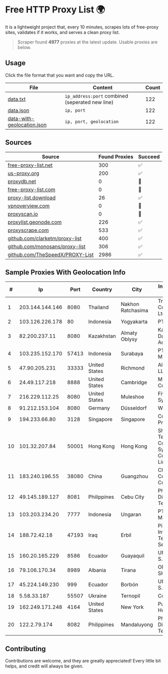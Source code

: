 
# Free HTTP Proxy List 🌍

It is a lightweight project that, every 10 minutes, scrapes lots of free-proxy sites, validates if it works, and serves a clean proxy list.


> Scraper found **4977** proxies at the latest update. Usable proxies are below.

## Usage

Click the file format that you want and copy the URL.


|File|Content|Count|
|----|-------|-----|
|[data.txt](https://raw.githubusercontent.com/themiralay/Proxy-List-World/master/data.txt)|`ip_address:port` combined (seperated new line)|122|
|[data.json](https://raw.githubusercontent.com/themiralay/Proxy-List-World/master/data.json)|`ip, port`|122|
|[data-with-geolocation.json](https://raw.githubusercontent.com/themiralay/Proxy-List-World/master/data-with-geolocation.json)|`ip, port, geolocation`|122|

## Sources

|Source|Found Proxies|Succeed|
|------|-------------|-------|
|[free-proxy-list.net](https://free-proxy-list.net)|300|✅|
|[us-proxy.org](https://www.us-proxy.org)|200|✅|
|[proxydb.net](http://proxydb.net)|0|🚫|
|[free-proxy-list.com](https://free-proxy-list.com/?page=&port=&type%5B%5D=http&type%5B%5D=https&up_time=0&search=Search)|0|🚫|
|[proxy-list.download](https://www.proxy-list.download/HTTP)|26|✅|
|[vpnoverview.com](https://vpnoverview.com/privacy/anonymous-browsing/free-proxy-servers)|0|🚫|
|[proxyscan.io](https://www.proxyscan.io)|0|🚫|
|[proxylist.geonode.com](https://proxylist.geonode.com/api/proxy-list?limit=300&page=1&sort_by=lastChecked&sort_type=desc&protocols=http,https)|226|✅|
|[proxyscrape.com](https://api.proxyscrape.com/v2/?request=displayproxies&protocol=http&timeout=10000&country=all&ssl=all&anonymity=all)|533|✅|
|[github.com/clarketm/proxy-list](https://raw.githubusercontent.com/clarketm/proxy-list/master/proxy-list-raw.txt)|400|✅|
|[github.com/monosans/proxy-list](https://raw.githubusercontent.com/monosans/proxy-list/main/proxies/http.txt)|306|✅|
|[github.com/TheSpeedX/PROXY-List](https://raw.githubusercontent.com/TheSpeedX/PROXY-List/master/http.txt)|2986|✅|


## Sample Proxies With Geolocation Info

|#|Ip|Port|Country|City|Internet Service Provider|
|-|--|----|-------|----|-------------------------|
|1|203.144.144.146|8080|Thailand|Nakhon Ratchasima|True Internet Corporation CO. Ltd.|
|2|103.126.226.178|80|Indonesia|Yogyakarta|PT Deneva|
|3|82.200.237.11|8080|Kazakhstan|Almaty Oblysy|Kazakhtelecom Data Network Administration|
|4|103.235.152.170|57413|Indonesia|Surabaya|PT Maxindo Mitra Solusi|
|5|47.90.205.231|33333|United States|Richmond|Alibaba.com LLC|
|6|24.49.117.218|8888|United States|Cambridge|Midcontinent Communications|
|7|216.229.112.25|8080|United States|Muleshoe|Five Area Systems, LLC|
|8|91.212.153.104|8080|Germany|Düsseldorf|WIIT AG|
|9|194.233.66.80|3128|Singapore|Singapore|Contabo Asia Private Limited|
|10|101.32.207.84|50001|Hong Kong|Hong Kong|Shenzhen Tencent Computer Systems Company Limited|
|11|183.240.196.55|38080|China|Guangzhou|China Mobile Communications Corporation|
|12|49.145.189.127|8081|Philippines|Cebu City|Philippine Long Distance Telephone Co.|
|13|103.203.234.20|7777|Indonesia|Ungaran|PT Nesta Indo Media|
|14|188.72.42.18|47193|Iraq|Erbil|Pirmam For Information Technology Services Ltd|
|15|160.20.165.229|8586|Ecuador|Guayaquil|Ufinet Panama S.A.|
|16|79.106.170.34|8989|Albania|Tirana|ONE ALBANIA SH.A.|
|17|45.224.149.230|999|Ecuador|Borbón|Ufinet Panama S.A.|
|18|5.58.33.187|55507|Ukraine|Ternopil|Columbus|
|19|162.249.171.248|4164|United States|New York|PureVoltage Hosting Inc.|
|20|122.2.79.174|8082|Philippines|Mandaluyong|Philippine Long Distance Telephone Co.|



## Contributing

Contributions are welcome, and they are greatly appreciated! Every
little bit helps, and credit will always be given.

